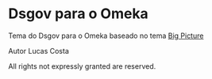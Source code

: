 # Dsgov para o Omeka

Tema do Dsgov para o Omeka baseado no tema [Big Picture](https://github.com/omeka/theme-bigpicture)

Autor Lucas Costa

All rights not expressly granted are reserved.
